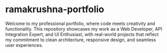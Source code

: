 # ramakrushna-portfolio
Welcome to my professional portfolio, where code meets creativity and functionality. This repository showcases my work as a Web Developer, API Integration Expert, and UI Enthusiast, with real-world projects that reflect my commitment to clean architecture, responsive design, and seamless user experiences.

